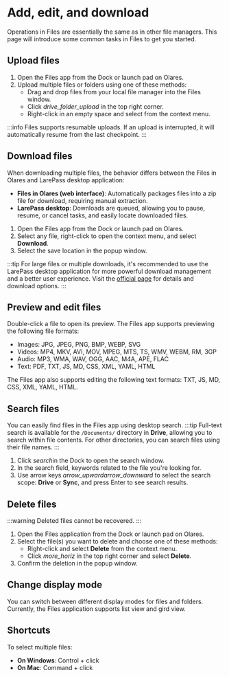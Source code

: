 # Add, edit, and download
Operations in Files are essentially the same as in other file managers. This page will introduce some common tasks in Files to get you started.

## Upload files

1. Open the Files app from the Dock or launch pad on Olares.
2. Upload multiple files or folders using one of these methods:
   - Drag and drop files from your local file manager into the Files window. 
   - Click <i class="material-icons">drive_folder_upload</i> in the top right corner. 
   - Right-click in an empty space and select from the context menu.

:::info
Files supports resumable uploads. If an upload is interrupted, it will automatically resume from the last checkpoint.
:::

## Download files
When downloading multiple files, the behavior differs between the Files in Olares and LarePass desktop application:
* **Files in Olares (web interface)**: Automatically packages files into a zip file for download, requiring manual extraction.
* **LarePass desktop**: Downloads are queued, allowing you to pause, resume, or cancel tasks, and easily locate downloaded files.

1. Open the Files app from the Dock or launch pad on Olares.
2. Select any file, right-click to open the context menu, and select **Download**.
3. Select the save location in the popup window.

:::tip
For large files or multiple downloads, it's recommended to use the LarePass desktop application for more powerful download management and a better user experience. Visit the [official page](https://www.olares.com/larepass) for details and download options.
:::

## Preview and edit files
Double-click a file to open its preview. The Files app supports previewing the following file formats:

* Images: JPG, JPEG, PNG, BMP, WEBP, SVG
* Videos: MP4, MKV, AVI, MOV, MPEG, MTS, TS, WMV, WEBM, RM, 3GP
* Audio: MP3, WMA, WAV, OGG, AAC, M4A, APE, FLAC
* Text: PDF, TXT, JS, MD, CSS, XML, YAML, HTML

The Files app also supports editing the following text formats: TXT, JS, MD, CSS, XML, YAML, HTML.

## Search files
You can easily find files in the Files app using desktop search.
:::tip
Full-text search is available for the `/Documents/` directory in **Drive**, allowing you to search within file contents. For other directories, you can search files using their file names.
:::
1. Click <i class="material-icons">search</i>in the Dock to open the search window.
2. In the search field, keywords related to the file you're looking for.
3. Use arrow keys <i class="material-icons">arrow_upward</i><i class="material-icons">arrow_downward</i> to select the search scope: **Drive** or **Sync**, and press Enter to see search results.

## Delete files
:::warning
Deleted files cannot be recovered.
:::
1. Open the Files application from the Dock or launch pad on Olares.
2. Select the file(s) you want to delete and choose one of these methods:
   - Right-click and select **Delete** from the context menu.
   - Click <i class="material-icons">more_horiz</i> in the top right corner and select **Delete**.
3. Confirm the deletion in the popup window.

## Change display mode

You can switch between different display modes for files and folders. Currently, the Files application supports list view and gird view.

## Shortcuts
To select multiple files:

* **On Windows**: Control + click
* **On Mac**: Command + click
